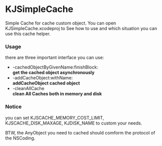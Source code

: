 KJSimpleCache
=============

Simple Cache for cache custom object.
You can open KJSimpleCache.xcodeproj to See how to use and which situation you can use this cache helper.    
### Usage
there are three important interface you can use:  

* -cachedObjectByGivenName:finishBlock:   
  **get the cached object asynchronously**
* -addCacheObject:withName:  
  **addCacheObject cached object**  
* -cleanAllCache  
  **clean All Caches both in memory and disk**  
  
### Notice
you can set KJSCACHE_MEMORY_COST_LIMIT, KJSCACHE_DISK_MAXAGE, KJDISK_NAME  to custom your needs.  

BTW, the AnyObject you need to cached should comform the protocol of the NSCoding.

